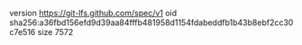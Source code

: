 version https://git-lfs.github.com/spec/v1
oid sha256:a36fbd156efd9d39aa84fffb481958d1154fdabeddfb1b43b8ebf2cc30c7e516
size 7572
